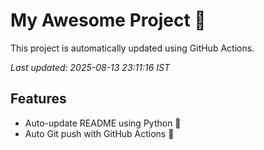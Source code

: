 # My Awesome Project 🚀

This project is automatically updated using GitHub Actions.

_Last updated: 2025-08-13 23:11:16 IST_

## Features
- Auto-update README using Python 🐍
- Auto Git push with GitHub Actions 🤖
